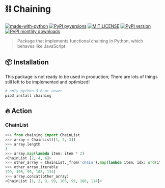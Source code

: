 # ⛓ Chaining
[![made-with-python](https://img.shields.io/badge/Made%20with-Python-1f425f.svg)](https://www.python.org/)
[![PyPI pyversions](https://img.shields.io/pypi/pyversions/chaining)](https://pypi.org/project/chaining/)
[![MIT LICENSE](https://img.shields.io/pypi/l/chaining)](https://github.com/junhoyeo/chaining/blob/master/LICENSE)
[![PyPI version](https://badge.fury.io/py/chaining.svg)](https://badge.fury.io/py/chaining)
[![PyPI monthly downloads](https://img.shields.io/pypi/dm/chaining)](https://pypistats.org/packages/chaining)

> Package that implements functional chaining in Python, which behaves like JavaScript

## 📦 Installation
This package is not ready to be used in production; There are lots of things still left to be implemented and optimized!

```bash
# only python 3.6 or newer
pip3 install chaining
```

## 🔥 Action

### ChainList
```python
>>> from chaining import ChainList
>>> array = ChainList([1, 2, 3])
>>> array.length
3
>>> array.map(lambda item: item * 2)
<ChainList [2, 4, 6]>
>>> other_array = ChainList._from('chain').map(lambda item, idx: ord(item) + idx)
>>> other_array.iterable
[99, 105, 99, 108, 114]
>>> array.concat(other_array)
<ChainList [1, 2, 3, 99, 105, 99, 108, 114]>
```
